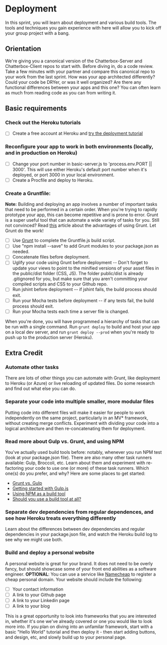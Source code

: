 Deployment
==============

In this sprint, you will learn about deployment and various build tools. The tools and techniques you gain experience with here will allow you to kick off your group project with a bang.

## Orientation

We're giving you a canonical version of the Chatterbox-Server and Chatterbox-Client repos to start with. Before diving in, do a code review. Take a few minutes with your partner and compare this canonical repo to your work from the last sprint. How was your app architected differently? Could your code be DRYer, or was it well organized? Are there any functional differences between your apps and this one? You can often learn as much from reading code as you can from writing it.


## Basic requirements

### Check out the Heroku tutorials
 * [ ] Create a free account at Heroku and [try the deployment tutorial](https://devcenter.heroku.com/articles/getting-started-with-nodejs#introduction)

### Reconfigure your app to work in both environments (locally, and in production on Heroku)
 * [ ] Change your port number in basic-server.js to 'process.env.PORT || 3000'. This will use either Heroku's default port number when it's deployed, or port 3000 in your local environment.
 * [ ] Create a Procfile and deploy to Heroku.

### Create a Gruntfile:
**Note:** Building and deploying an app involves a number of important tasks that need to be performed in a certain order. When you're trying to rapidly prototype your app, this can become repetitive and is prone to error. Grunt is a super useful tool that can automate a wide variety of tasks for you. Still not convinced? Read [this](http://24ways.org/2013/grunt-is-not-weird-and-hard/) article about the advantages of using Grunt. Let Grunt do the work!

 * [ ] Use [Grunt](http://gruntjs.com/) to complete the Gruntfile.js build script.
 * [ ] Use "npm install --save" to add Grunt modules to your package.json as needed.
 * [ ] Concatenate files before deployment.
 * [ ] Uglify your code using Grunt before deployment -- Don't forget to update your views to point to the minified versions of your asset files in the public/dist folder (CSS, JS). The folder public/dist is already .gitignored for you, but make sure that you aren't committing your compiled scripts and CSS to your Github repo.
 * [ ] Run jshint before deployment -- if jshint fails, the build process should exit.
 * [ ] Run your Mocha tests before deployment -- if any tests fail, the build process should exit.
 * [ ] Run your Mocha tests each time a server file is changed.

When you're done, you will have programmed a hierarchy of tasks that can be run with a single command. Run `grunt deploy` to build and host your app on a local dev server, and run `grunt deploy --prod` when you're ready to push up to the production server (Heroku).

## Extra Credit

### Automate other tasks
There are lots of other things you can automate with Grunt, like deployment to Heroku (or Azure) or live reloading of updated files.  Do some research and find out what else you can do.

### Separate your code into multiple smaller, more modular files
Putting code into different files will make it easier for people to work independently on the same project, particularly in an MV* framework, without creating merge conflicts.  Experiment with dividing your code into a logical architecture and then re-concatenating them for deployment.

### Read more about Gulp vs. Grunt, and using NPM
You've actually used build tools before: notably, whenever you run NPM test (look at your package.json file).  There are also many other task runners available: Gulp, Broccoli, etc.  Learn about them and experiment with re-factoring your code to use one (or more) of these task runners.  Which one(s) do you prefer, and why?  Here are some places to get started:
* [Grunt vs. Gulp](http://sixrevisions.com/web-development/grunt-vs-gulp/)
* [Getting started with Gulp.js](http://www.hongkiat.com/blog/getting-started-with-gulp-js/)
* [Using NPM as a build tool](http://blog.keithcirkel.co.uk/how-to-use-npm-as-a-build-tool/)
* [Should you use a build tool at all?](http://blog.keithcirkel.co.uk/why-we-should-stop-using-grunt/)

### Separate dev dependencies from regular dependences, and see how Heroku treats everything differently
Learn about the differences between dev dependencies and regular dependencies in your package.json file, and watch the Heroku build log to see why we might use both.

### Build and deploy a personal website
A personal website is great for your brand. It does not need to be overly fancy, but should showcase some of your front end abilities as a software engineer. **OPTIONAL**: You can use a service like [Namecheap](http://www.namecheap.com) to register a cheap personal domain. Your website should include the following:

  * [ ] Your contact information
  * [ ] A link to your Github page
  * [ ] A link to your Linkedin page
  * [ ] A link to your blog
 
This is a great opportunity to look into frameworks that you are interested in, whether it's one we've already covered or one you would like to look more into. If you plan on diving into an unfamilar framework, start with a basic "Hello World" tutorial and then deploy it - then start adding buttons, and design, etc, and slowly build up to your personal page. 


